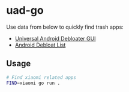 # uad-go

Use data from below to quickly find trash apps:

- [Universal Android Debloater GUI](https://github.com/0x192/universal-android-debloater)
- [Android Debloat List](https://github.com/MuntashirAkon/android-debloat-list)

## Usage

```sh
# Find xiaomi related apps
FIND=xiaomi go run .
```
